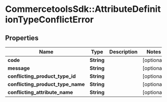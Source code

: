 # CommercetoolsSdk::AttributeDefinitionTypeConflictError

## Properties
Name | Type | Description | Notes
------------ | ------------- | ------------- | -------------
**code** | **String** |  | [optional] 
**message** | **String** |  | [optional] 
**conflicting_product_type_id** | **String** |  | [optional] 
**conflicting_product_type_name** | **String** |  | [optional] 
**conflicting_attribute_name** | **String** |  | [optional] 

